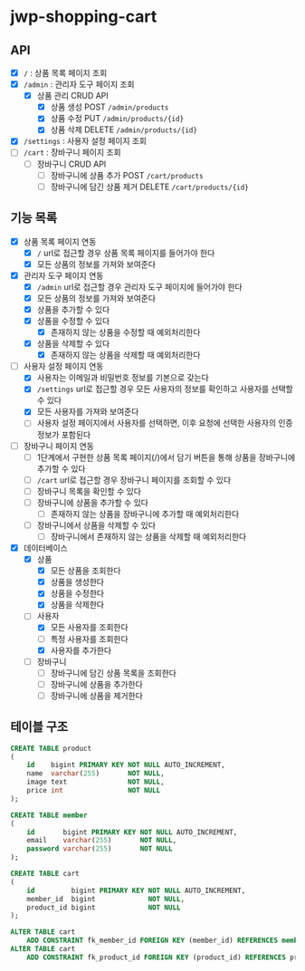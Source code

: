 # jwp-shopping-cart

## API

- [x] `/` : 상품 목록 페이지 조회
- [x] `/admin` : 관리자 도구 페이지 조회
    - [x] 상품 관리 CRUD API
        - [x] 상품 생성 POST `/admin/products`
        - [x] 상품 수정 PUT `/admin/products/{id}`
        - [x] 상품 삭제 DELETE `/admin/products/{id}`
- [x] `/settings` : 사용자 설정 페이지 조회
- [ ] `/cart` : 장바구니 페이지 조회
    - [ ] 장바구니 CRUD API
        - [ ] 장바구니에 상품 추가 POST `/cart/products`
        - [ ] 장바구니에 담긴 상품 제거 DELETE `/cart/products/{id}`

## 기능 목록

- [x] 상품 목록 페이지 연동
    - [x] `/` url로 접근할 경우 상품 목록 페이지를 들어가야 한다
    - [x] 모든 상품의 정보를 가져와 보여준다
- [x] 관리자 도구 페이지 연동
    - [x] `/admin` url로 접근할 경우 관리자 도구 페이지에 들어가야 한다
    - [x] 모든 상품의 정보를 가져와 보여준다
    - [x] 상품을 추가할 수 있다
    - [x] 상품을 수정할 수 있다
        - [x] 존재하지 않는 상품을 수정할 때 예외처리한다
    - [x] 상품을 삭제할 수 있다
        - [x] 존재하지 않는 상품을 삭제할 때 예외처리한다
- [ ] 사용자 설정 페이지 연동
    - [x] 사용자는 이메일과 비밀번호 정보를 기본으로 갖는다
    - [x] `/settings` url로 접근할 경우 모든 사용자의 정보를 확인하고 사용자를 선택할 수 있다
    - [x] 모든 사용자를 가져와 보여준다
    - [ ] 사용자 설정 페이지에서 사용자를 선택하면, 이후 요청에 선택한 사용자의 인증 정보가 포함된다
- [ ] 장바구니 페이지 연동
    - [ ] 1단계에서 구현한 상품 목록 페이지(/)에서 담기 버튼을 통해 상품을 장바구니에 추가할 수 있다
    - [ ] `/cart` url로 접근할 경우 장바구니 페이지를 조회할 수 있다
    - [ ] 장바구니 목록을 확인할 수 있다
    - [ ] 장바구니에 상품을 추가할 수 있다
        - [ ] 존재하지 않는 상품을 장바구니에 추가할 때 예외처리한다
    - [ ] 장바구니에서 상품을 삭제할 수 있다
        - [ ] 장바구니에서 존재하지 않는 상품을 삭제할 때 예외처리한다
- [x] 데이터베이스
    - [x] 상품
        - [x] 모든 상품을 조회한다
        - [x] 상품을 생성한다
        - [x] 상품을 수정한다
        - [x] 상품을 삭제한다
    - [ ] 사용자
        - [x] 모든 사용자를 조회한다
        - [ ] 특정 사용자를 조회한다
        - [x] 사용자를 추가한다
    - [ ] 장바구니
        - [ ] 장바구니에 담긴 상품 목록을 조회한다
        - [ ] 장바구니에 상품을 추가한다
        - [ ] 장바구니에 상품을 제거한다

## 테이블 구조

```sql
CREATE TABLE product
(
    id    bigint PRIMARY KEY NOT NULL AUTO_INCREMENT,
    name  varchar(255)       NOT NULL,
    image text               NOT NULL,
    price int                NOT NULL
);

CREATE TABLE member
(
    id       bigint PRIMARY KEY NOT NULL AUTO_INCREMENT,
    email    varchar(255)       NOT NULL,
    password varchar(255)       NOT NULL
);

CREATE TABLE cart
(
    id         bigint PRIMARY KEY NOT NULL AUTO_INCREMENT,
    member_id  bigint             NOT NULL,
    product_id bigint             NOT NULL
);

ALTER TABLE cart
    ADD CONSTRAINT fk_member_id FOREIGN KEY (member_id) REFERENCES member (id) ON DELETE CASCADE;
ALTER TABLE cart
    ADD CONSTRAINT fk_product_id FOREIGN KEY (product_id) REFERENCES product (id) ON DELETE CASCADE;
```



